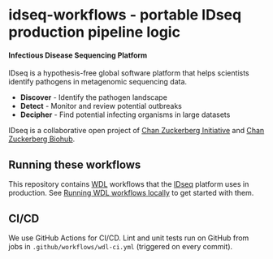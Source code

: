 # idseq-workflows - portable IDseq production pipeline logic

#### Infectious Disease Sequencing Platform
IDseq is a hypothesis-free global software platform that helps scientists identify pathogens in metagenomic sequencing
data.

- **Discover** - Identify the pathogen landscape
- **Detect** - Monitor and review potential outbreaks
- **Decipher** - Find potential infecting organisms in large datasets

IDseq is a collaborative open project of [Chan Zuckerberg Initiative](https://www.chanzuckerberg.com/) and
[Chan Zuckerberg Biohub](https://czbiohub.org).

## Running these workflows
This repository contains [WDL](https://openwdl.org/) workflows that the [IDseq](https://idseq.net/) platform uses in
production. See [Running WDL workflows locally](https://github.com/chanzuckerberg/idseq-workflows/wiki/Running-WDL-workflows-locally)
to get started with them.

## CI/CD

We use GitHub Actions for CI/CD. Lint and unit tests run on GitHub from jobs in `.github/workflows/wdl-ci.yml`
(triggered on every commit).
